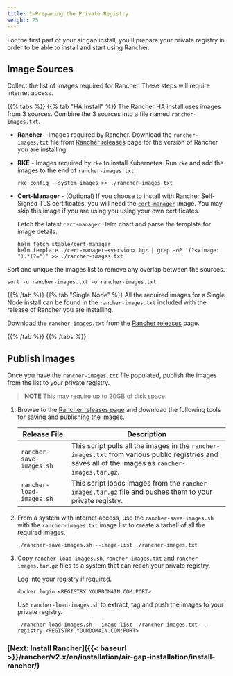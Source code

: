 ```yaml
---
title: 1—Preparing the Private Registry
weight: 25
---
```


For the first part of your air gap install, you'll prepare your private registry in order to be able to install and start using Rancher.

<a id="step-1"></a>

## Image Sources

Collect the list of images required for Rancher. These steps will require internet access.

{{% tabs %}}
{{% tab "HA Install" %}}
The Rancher HA install uses images from 3 sources. Combine the 3 sources into a file named `rancher-images.txt`.

* **Rancher** - Images required by Rancher. Download the `rancher-images.txt` file from [Rancher releases](https://github.com/rancher/rancher/releases) page for the version of Rancher you are installing.
* **RKE** - Images required by `rke` to install Kubernetes. Run `rke` and add the images to the end of `rancher-images.txt`.
    
    ```plain
    rke config --system-images >> ./rancher-images.txt
    ```
* **Cert-Manager** - (Optional) If you choose to install with Rancher Self-Signed TLS certificates, you will need the [`cert-manager`](https://github.com/helm/charts/tree/master/stable/cert-manager) image. You may skip this image if you are using you using your own certificates.
    
    Fetch the latest `cert-manager` Helm chart and parse the template for image details.
    
    ```plain
    helm fetch stable/cert-manager
    helm template ./cert-manager-<version>.tgz | grep -oP '(?<=image: ").*(?=")' >> ./rancher-images.txt
    ```

Sort and unique the images list to remove any overlap between the sources.

```plain
sort -u rancher-images.txt -o rancher-images.txt
```

{{% /tab %}}
{{% tab "Single Node" %}}
All the required images for a Single Node install can be found in the `rancher-images.txt` included with the release of Rancher you are installing.

Download the `rancher-images.txt` from the [Rancher releases](https://github.com/rancher/rancher/releases) page.

{{% /tab %}}
{{% /tabs %}}

## Publish Images

Once you have the `rancher-images.txt` file populated, publish the images from the list to your private registry.

> **NOTE** This may require up to 20GB of disk space.

1. Browse to the [Rancher releases page](https://github.com/rancher/rancher/releases) and download the following tools for saving and publishing the images.

    | Release File | Description |
    | --- | --- |
    | `rancher-save-images.sh` | This script pulls all the images in the `rancher-images.txt` from various public registries and saves all of the images as `rancher-images.tar.gz`. |
    | `rancher-load-images.sh` | This script loads images from the `rancher-images.tar.gz` file and pushes them to your private registry. |

1. From a system with internet access, use the `rancher-save-images.sh` with the `rancher-images.txt` image list to create a tarball of all the required images.

    ```plain
    ./rancher-save-images.sh --image-list ./rancher-images.txt
    ```

1. Copy `rancher-load-images.sh`, `rancher-images.txt` and `rancher-images.tar.gz` files to a system that can reach your private registry.

    Log into your registry if required.

    ```plain
    docker login <REGISTRY.YOURDOMAIN.COM:PORT>
    ```

    Use `rancher-load-images.sh` to extract, tag and push the images to your private registry.

    ```plain
    ./rancher-load-images.sh --image-list ./rancher-images.txt --registry <REGISTRY.YOURDOMAIN.COM:PORT>
    ```

### [Next: Install Rancher]({{< baseurl >}}/rancher/v2.x/en/installation/air-gap-installation/install-rancher/)
